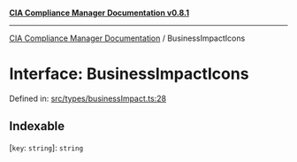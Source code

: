 [**CIA Compliance Manager Documentation v0.8.1**](../README.md)

***

[CIA Compliance Manager Documentation](../globals.md) / BusinessImpactIcons

# Interface: BusinessImpactIcons

Defined in: [src/types/businessImpact.ts:28](https://github.com/Hack23/cia-compliance-manager/blob/4236f4375d9cfb0505c191818eeb5443ec527132/src/types/businessImpact.ts#L28)

## Indexable

\[`key`: `string`\]: `string`
